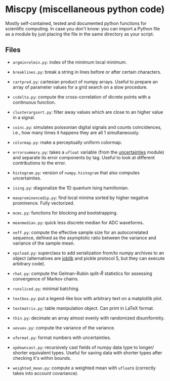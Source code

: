 # Miscpy (miscellaneous python code)

Mostly self-contained, tested and documented python functions for scientific
computing. In case you don't know: you can import a Python file as a module by
just placing the file in the same directory as your script.

## Files

  * `argminrelmin.py`: index of the minimum local minimum.
    
  * `breaklines.py`: break a string in lines before or after certain characters.
  
  * `cartprod.py`: cartesian product of numpy arrays. Useful to prepare an
    array of parameter values for a grid search on a slow procedure.
  
  * `ccdelta.py`: compute the cross-correlation of dicrete points with a
    continuous function.
    
  * `clusterargsort.py`: filter away values which are close to an higher value
    in a signal.

  * `coinc.py`: simulates poissonian digital signals and counts coincidences,
    i.e., how many times it happens they are all 1 simultaneously.
    
  * `colormap.py`: make a perceptually uniform colormap.
  
  * `errorsummary.py`: takes a `ufloat` variable (from the
    [uncertainties](https://github.com/lebigot/uncertainties) module) and
    separate its error components by tag. Useful to look at different
    contributions to the error.
  
  * `histogram.py`: version of `numpy.histogram` that also computes
    uncertainties.
    
  * `ising.py`: diagonalize the 1D quantum Ising hamiltonian.
  
  * `maxprominencedip.py`: find local minima sorted by higher negative
    prominence. Fully vectorized.
  
  * `mcmc.py`: functions for blocking and bootstrapping.
  
  * `meanmedian.py`: quick less discrete median for ADC waveforms.
  
  * `neff.py`: compute the effective sample size for an autocorrelated
    sequence, defined as the asymptotic ratio between the variance and variance
    of the sample mean.
    
  * `npzload.py`: superclass to add serialization from/to numpy archives to an
    object (alternatives are
    [joblib](https://joblib.readthedocs.io/en/latest/index.html) and pickle
    protocol 5, but they can execute arbitrary code).
  
  * `rhat.py`: compute the Gelman-Rubin split-$\hat R$ statistics for assessing
    convergence of Markov chains.

  * `runsliced.py`: minimal batching.
  
  * `textbox.py`: put a legend-like box with arbitrary text on a matplotlib
    plot.
    
  * `textmatrix.py`: table manipulation object. Can print in LaTeX format.
  
  * `thin.py`: decimate an array almost evenly with randomized disuniformity.
  
  * `uevuev.py`: compute the variance of the variance.
  
  * `uformat.py`: format numbers with uncertainties.
  
  * `updowncast.py`: recursively cast fields of numpy data type to longer/
    shorter equivalent types. Useful for saving data with shorter types after
    checking it's within bounds.
  
  * `weighted_mean.py`: compute a weighted mean with `ufloat`s (correctly takes
    into account covariance).
